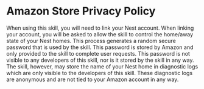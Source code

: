# Amazon Store Privacy Policy

When using this skill, you will need to link your Nest account. When linking
your account, you will be asked to allow the skill to control the home/away
state of your Nest homes. This process generates a random secure password that
is used by the skill. This password is stored by Amazon and only provided to the
skill to complete user requests. This password is not visible to any developers
of this skill, nor is it stored by the skill in any way. The skill, however,
may store the name of your Nest home in diagnostic logs which are only visible
to the developers of this skill. These diagnostic logs are anonymous and are not
tied to your Amazon account in any way.
